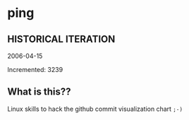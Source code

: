# ping

## HISTORICAL ITERATION
2006-04-15

Incremented: 3239

## What is this?? 
Linux skills to hack the github commit visualization chart `;-)`
